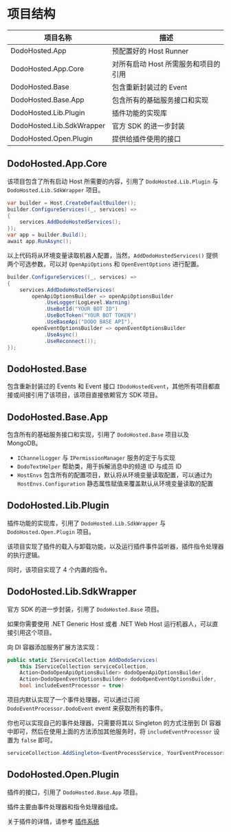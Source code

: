 # 项目结构

| 项目名称                      | 描述                    |
|---------------------------|-----------------------|
| DodoHosted.App            | 预配置好的 Host Runner     |
| DodoHosted.App.Core       | 对所有启动 Host 所需服务和项目的引用 |
| DodoHosted.Base           | 包含重新封装过的 Event        |
| DodoHosted.Base.App       | 包含所有的基础服务接口和实现        |
| DodoHosted.Lib.Plugin     | 插件功能的实现库              |
| DodoHosted.Lib.SdkWrapper | 官方 SDK 的进一步封装         |
| DodoHosted.Open.Plugin    | 提供给插件使用的接口            |

## DodoHosted.App.Core

该项目包含了所有启动 Host 所需要的内容，引用了 `DodoHosted.Lib.Plugin` 与 `DodoHosted.Lib.SdkWrapper` 项目。

``` csharp
var builder = Host.CreateDefaultBuilder();
builder.ConfigureServices((_, services) =>
{
    services.AddDodoHostedServices();
});
var app = builder.Build();
await app.RunAsync();
```

以上代码将从环境变量读取机器人配置，当然，`AddDodoHostedServices()` 提供两个可选参数，可以对 `OpenApiOptions` 和 `OpenEventOptions` 进行配置。

``` csharp
builder.ConfigureServices((_, services) =>
{
    services.AddDodoHostedServices(
        openApiOptionsBuilder => openApiOptionsBuilder
            .UseLogger(LogLevel.Warning)
            .UseBotId("YOUR BOT ID")
            .UseBotToken("YOUR BOT TOKEN")
            .UseBaseApi("DODO BASE API"),
        openEventOptionsBuilder => openEventOptionsBuilder
            .UseAsync()
            .UseReconnect());
});
```

## DodoHosted.Base

包含重新封装过的 Events 和 Event 接口 `IDodoHostedEvent`，其他所有项目都直接或间接引用了该项目，该项目直接依赖官方 SDK 项目。

## DodoHosted.Base.App

包含所有的基础服务接口和实现，引用了 `DodoHosted.Base` 项目以及 MongoDB。

- `IChannelLogger` 与 `IPermissionManager` 服务的定于与实现
- `DodoTextHelper` 帮助类，用于拆解消息中的频道 ID 与成员 ID
- `HostEnvs` 包含所有的配置项目，默认将从环境变量读取配置，可以通过为 `HostEnvs.Configuration` 静态属性赋值来覆盖默认从环境变量读取的配置

## DodoHosted.Lib.Plugin

插件功能的实现库，引用了 `DodoHosted.Lib.SdkWrapper` 与 `DodoHosted.Open.Plugin` 项目。

该项目实现了插件的载入与卸载功能，以及运行插件事件监听器，插件指令处理器的执行逻辑。

同时，该项目实现了 4 个内置的指令。

## DodoHosted.Lib.SdkWrapper

官方 SDK 的进一步封装，引用了 `DodoHosted.Base` 项目。

如果你需要使用 .NET Generic Host 或者 .NET Web Host 运行机器人，可以直接引用这个项目。

向 DI 容器添加服务扩展方法实现：

```csharp
public static IServiceCollection AddDodoServices(
    this IServiceCollection serviceCollection,
    Action<DodoOpenApiOptionsBuilder> dodoOpenApiOptionsBuilder,
    Action<DodoOpenEventOptionsBuilder> dodoOpenEventOptionsBuilder,
    bool includeEventProcessor = true)
```

项目内默认实现了一个事件处理器，可以通过订阅 `DodoEventProcessor.DodoEvent` event 来获取所有的事件。

你也可以实现自己的事件处理器，只需要将其以 Singleton 的方式注册到 DI 容器中即可，然后在使用上面的方法添加其他服务时，将 `includeEventProcessor` 设置为 `false` 即可。

```csharp
serviceCollection.AddSingleton<EventProcessService, YourEventProcessor>();
```

## DodoHosted.Open.Plugin

插件的接口，引用了 `DodoHosted.Base.App` 项目。

插件主要由事件处理器和指令处理器组成。

关于插件的详情，请参考 [插件系统](./plugin-system.md)
